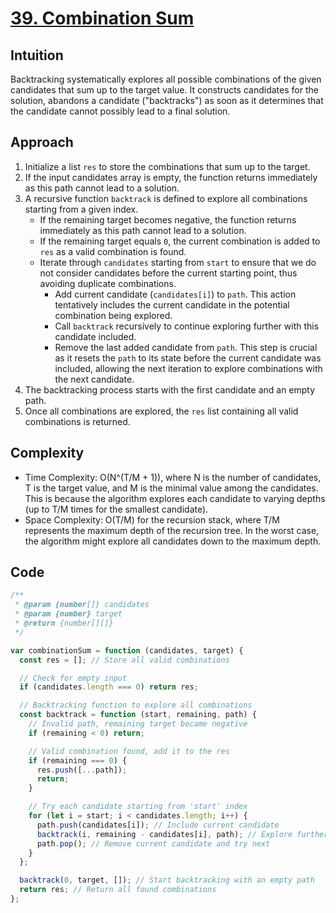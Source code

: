 # [39. Combination Sum](https://leetcode.com/problems/combination-sum/description/)

## Intuition

Backtracking systematically explores all possible combinations of the given candidates that sum up to the target value. It constructs candidates for the solution, abandons a candidate ("backtracks") as soon as it determines that the candidate cannot possibly lead to a final solution.

## Approach

1. Initialize a list `res` to store the combinations that sum up to the target.
2. If the input candidates array is empty, the function returns immediately as this path cannot lead to a solution.
3. A recursive function `backtrack` is defined to explore all combinations starting from a given index.
   - If the remaining target becomes negative, the function returns immediately as this path cannot lead to a solution.
   - If the remaining target equals `0`, the current combination is added to `res` as a valid combination is found.
   - Iterate through `candidates` starting from `start` to ensure that we do not consider candidates before the current starting point, thus avoiding duplicate combinations.
     - Add current candidate (`candidates[i]`) to `path`. This action tentatively includes the current candidate in the potential combination being explored.
     - Call `backtrack` recursively to continue exploring further with this candidate included.
     - Remove the last added candidate from `path`. This step is crucial as it resets the `path` to its state before the current candidate was included, allowing the next iteration to explore combinations with the next candidate.
4. The backtracking process starts with the first candidate and an empty path.
5. Once all combinations are explored, the `res` list containing all valid combinations is returned.

## Complexity

- Time Complexity: O(N^(T/M + 1)), where N is the number of candidates, T is the target value, and M is the minimal value among the candidates. This is because the algorithm explores each candidate to varying depths (up to T/M times for the smallest candidate).
- Space Complexity: O(T/M) for the recursion stack, where T/M represents the maximum depth of the recursion tree. In the worst case, the algorithm might explore all candidates down to the maximum depth.

## Code

```javascript
/**
 * @param {number[]} candidates
 * @param {number} target
 * @return {number[][]}
 */

var combinationSum = function (candidates, target) {
  const res = []; // Store all valid combinations

  // Check for empty input
  if (candidates.length === 0) return res;

  // Backtracking function to explore all combinations
  const backtrack = function (start, remaining, path) {
    // Invalid path, remaining target became negative
    if (remaining < 0) return;

    // Valid combination found, add it to the res
    if (remaining === 0) {
      res.push([...path]);
      return;
    }

    // Try each candidate starting from 'start' index
    for (let i = start; i < candidates.length; i++) {
      path.push(candidates[i]); // Include current candidate
      backtrack(i, remaining - candidates[i], path); // Explore further with reduced target
      path.pop(); // Remove current candidate and try next
    }
  };

  backtrack(0, target, []); // Start backtracking with an empty path
  return res; // Return all found combinations
};
```
